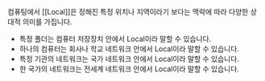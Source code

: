 컴퓨팅에서 [[Local]]은 
정해진 특정 위치나 지역이라기 보다는
맥락에 따라 다양한 상대적 의미를 가집니다.

- 특정 폴더는 컴퓨터 저장장치 안에서 Local이라 말할 수 있습니다.
- 하나의 컴퓨터는 회사나 학교 네트워크 안에서 Local이라 말할 수 있습니다.
- 특정 기관의 네트워크는 국가 네트워크 안에서 Local이라 말할 수 있습니다.
- 한 국가의 네트워크는 전세계 네트워크 안에서 Local이라 말할 수 있습니다.